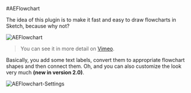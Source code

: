 #AEFlowchart

The idea of this plugin is to make it fast and easy to draw flowcharts in Sketch, because why not?

![AEFlowchart](http://tadija.net/projects/AEFlowchart/AEFlowchart.gif)

> You can see it in more detail on [Vimeo](https://vimeo.com/tadija/aeflowchart).

Basically, you add some text labels, convert them to appropriate flowchart shapes and then connect them.
Oh, and you can also customize the look very much **(new in version 2.0)**.

![AEFlowchart-Settings](http://tadija.net/projects/AEFlowchart/AEFlowchart-Settings.png)
